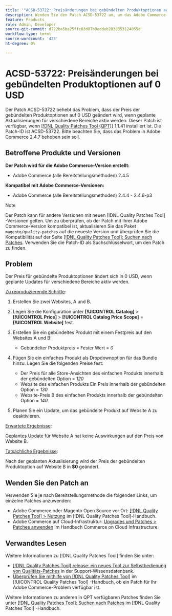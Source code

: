 ```yaml
---
title: '"ACSD-53722: Preisänderungen bei gebündelten Produktoptionen auf 0 USD'
description: Wenden Sie den Patch ACSD-53722 an, um das Adobe Commerce-Problem zu beheben, bei dem sich der Preis der gebündelten Produktoptionen auf 0 USD ändert, wenn geplante Aktualisierungen für verschiedene Bereiche aktiv werden.
feature: Products
role: Admin, Developer
source-git-commit: d722ba5ba25ffc03d87b9eddeb2830353124055d
workflow-type: tm+mt
source-wordcount: '425'
ht-degree: 0%

---
```


# ACSD-53722: Preisänderungen bei gebündelten Produktoptionen auf 0 USD

Der Patch ACSD-53722 behebt das Problem, dass der Preis der gebündelten Produktoptionen auf 0 USD geändert wird, wenn geplante Aktualisierungen für verschiedene Bereiche aktiv werden. Dieser Patch ist verfügbar, wenn [[!DNL Quality Patches Tool (QPT)]](https://experienceleague.adobe.com/en/docs/commerce-knowledge-base/kb/announcements/commerce-announcements/magento-quality-patches-released-new-tool-to-self-serve-quality-patches) 1.1.41 installiert ist. Die Patch-ID ist ACSD-53722. Bitte beachten Sie, dass das Problem in Adobe Commerce 2.4.7 behoben sein soll.

## Betroffene Produkte und Versionen

**Der Patch wird für die Adobe Commerce-Version erstellt:**

* Adobe Commerce (alle Bereitstellungsmethoden) 2.4.5

**Kompatibel mit Adobe Commerce-Versionen:**

* Adobe Commerce (alle Bereitstellungsmethoden) 2.4.4 - 2.4.6-p3

>[!NOTE]
>
>Der Patch kann für andere Versionen mit neuen [!DNL Quality Patches Tool] -Versionen gelten. Um zu überprüfen, ob der Patch mit Ihrer Adobe Commerce-Version kompatibel ist, aktualisieren Sie das Paket `magento/quality-patches` auf die neueste Version und überprüfen Sie die Kompatibilität auf der Seite [[!DNL Quality Patches Tool]: Suchen nach Patches](https://experienceleague.adobe.com/tools/commerce-quality-patches/index.html). Verwenden Sie die Patch-ID als Suchschlüsselwort, um den Patch zu finden.

## Problem

Der Preis für gebündelte Produktoptionen ändert sich in 0 USD, wenn geplante Updates für verschiedene Bereiche aktiv werden.

<u>Zu reproduzierende Schritte</u>:

1. Erstellen Sie zwei Websites, A und B.
1. Legen Sie die Konfiguration unter **[!UICONTROL Catalog]** > **[!UICONTROL Price]** > **[!UICONTROL Catalog Price Scope]** = **[!UICONTROL Website]** fest.
1. Erstellen Sie ein gebündeltes Produkt mit einem Festpreis auf den Websites A und B:

   * Gebündelter Produktpreis = Fester Wert = *0*

1. Fügen Sie ein einfaches Produkt als Dropdownoption für das Bundle hinzu. Legen Sie die folgenden Preise fest:

   * Der Preis für alle Store-Ansichten des einfachen Produkts innerhalb der gebündelten Option = *120*
   * Website des einfachen Produkts Ein Preis innerhalb der gebündelten Option = *130*
   * Website-Preis B des einfachen Produkts innerhalb der gebündelten Option = *140*

1. Planen Sie ein Update, um das gebündelte Produkt auf Website A zu deaktivieren.

<u>Erwartete Ergebnisse</u>:

Geplantes Update für Website A hat keine Auswirkungen auf den Preis von Website B.

<u>Tatsächliche Ergebnisse</u>:

Nach der geplanten Aktualisierung wird der Preis der gebündelten Produktoption auf Website B in **$0** geändert.

## Wenden Sie den Patch an

Verwenden Sie je nach Bereitstellungsmethode die folgenden Links, um einzelne Patches anzuwenden:

* Adobe Commerce oder Magento Open Source vor Ort: [[!DNL Quality Patches Tool] > Nutzung](https://experienceleague.adobe.com/docs/commerce-operations/tools/quality-patches-tool/usage.html) im [!DNL Quality Patches Tool]-Handbuch.
* Adobe Commerce auf Cloud-Infrastruktur: [Upgrades und Patches > Patches anwenden](https://experienceleague.adobe.com/docs/commerce-cloud-service/user-guide/develop/upgrade/apply-patches.html) im Handbuch Commerce on Cloud Infrastructure.

## Verwandtes Lesen

Weitere Informationen zu [!DNL Quality Patches Tool] finden Sie unter:

* [[!DNL Quality Patches Tool] release: ein neues Tool zur Selbstbedienung von Qualitäts-Patches](https://experienceleague.adobe.com/en/docs/commerce-knowledge-base/kb/announcements/commerce-announcements/magento-quality-patches-released-new-tool-to-self-serve-quality-patches) in der Support-Wissensdatenbank.
* [Überprüfen Sie mithilfe von  [!DNL Quality Patches Tool]](/help/tools/quality-patches-tool/patches-available-in-qpt/check-patch-for-magento-issue-with-magento-quality-patches.md) im [!UICONTROL Quality Patches Tool] -Handbuch, ob ein Patch für Ihr Adobe Commerce-Problem verfügbar ist.


Weitere Informationen zu anderen in QPT verfügbaren Patches finden Sie unter [[!DNL Quality Patches Tool]: Suchen nach Patches](https://experienceleague.adobe.com/tools/commerce-quality-patches/index.html) im [!DNL Quality Patches Tool] -Handbuch.
